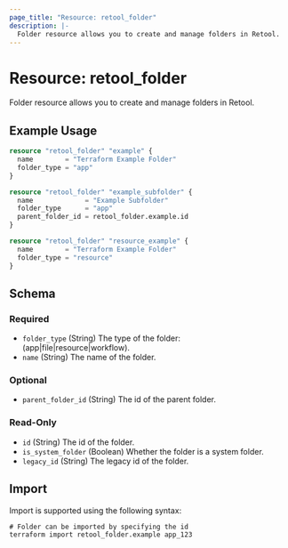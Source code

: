 ```yaml
---
page_title: "Resource: retool_folder"
description: |-
  Folder resource allows you to create and manage folders in Retool.
---
```


# Resource: retool_folder

Folder resource allows you to create and manage folders in Retool.

## Example Usage

```terraform
resource "retool_folder" "example" {
  name        = "Terraform Example Folder"
  folder_type = "app"
}

resource "retool_folder" "example_subfolder" {
  name             = "Example Subfolder"
  folder_type      = "app"
  parent_folder_id = retool_folder.example.id
}

resource "retool_folder" "resource_example" {
  name        = "Terraform Example Folder"
  folder_type = "resource"
}
```

<!-- schema generated by tfplugindocs -->
## Schema

### Required

- `folder_type` (String) The type of the folder: (app|file|resource|workflow).
- `name` (String) The name of the folder.

### Optional

- `parent_folder_id` (String) The id of the parent folder.

### Read-Only

- `id` (String) The id of the folder.
- `is_system_folder` (Boolean) Whether the folder is a system folder.
- `legacy_id` (String) The legacy id of the folder.

## Import

Import is supported using the following syntax:

```shell
# Folder can be imported by specifying the id
terraform import retool_folder.example app_123
```
